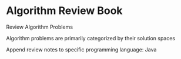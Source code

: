 # Algorithm Review Book

Review Algorithm Problems  

Algorithm problems are primarily categorized by their solution spaces  

Append review notes to specific programming language: Java